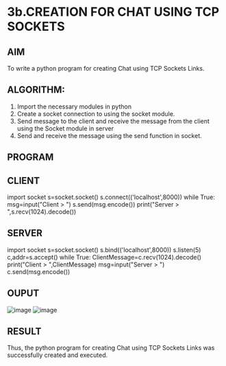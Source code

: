 # 3b.CREATION FOR CHAT USING TCP SOCKETS
## AIM
To write a python program for creating Chat using TCP Sockets Links.
## ALGORITHM:
1. Import the necessary modules in python
2. Create a socket connection to using the socket module.
3. Send message to the client and receive the message from the client using the Socket module in
 server
4. Send and receive the message using the send function in socket.
## PROGRAM
## CLIENT 
import socket
s=socket.socket()
s.connect(('localhost',8000))
while True:
  msg=input("Client > ")
  s.send(msg.encode())
  print("Server > ",s.recv(1024).decode())

## SERVER
import socket
s=socket.socket()
s.bind(('localhost',8000))
s.listen(5)
c,addr=s.accept()
while True:
  ClientMessage=c.recv(1024).decode()
  print("Client > ",ClientMessage)
  msg=input("Server > ")
  c.send(msg.encode())

## OUPUT
![image](https://github.com/user-attachments/assets/8e57bb6f-7281-4b79-b30c-6218f75e8e6c)
![image](https://github.com/user-attachments/assets/13123387-f32d-4376-a7f5-3b9ac718e4b4)


## RESULT
Thus, the python program for creating Chat using TCP Sockets Links was successfully 
created and executed.
